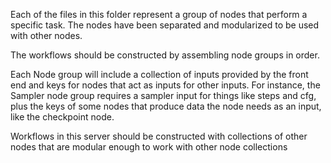 Each of the files in this folder represent a group of nodes that perform a specific task. The nodes have been separated and modularized to be used with other nodes.

The workflows should be constructed by assembling node groups in order.

Each Node group will include a collection of inputs provided by the front end and keys for nodes that act as inputs for other inputs. For instance, the Sampler node group requires a sampler input for things like steps and cfg, plus the keys of some nodes that produce data the node needs as an input, like the checkpoint node.

Workflows in this server should be constructed with collections of other nodes that are modular enough to work with other node collections
